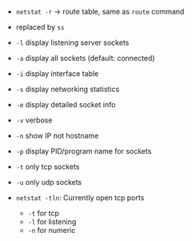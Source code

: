 * `netstat -r` -> route table, same as `route` command
* replaced by `ss`
* `-l` display listening server sockets
* `-a` display all sockets (default: connected)
* `-i` display interface table
* `-s` display networking statistics
* `-e` display detailed socket info
* `-v` verbose
* `-n` show IP not hostname
* `-p` display PID/program name for sockets
* `-t` only tcp sockets
* `-u` only udp sockets

* `netstat -tln`: Currently open tcp ports
  * `-t` for tcp
  * `-l` for listening
  * `-n` for numeric
